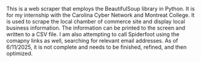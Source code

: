 This is a web scraper that employs the BeautifulSoup library in Python. It is for my internship with the Carolina Cyber Network and Montreat College. It is used to scrape the local chamber of commerce site and display local business information.
The information can be printed to the screen and written to a CSV file. I am also attempting to call Spiderfoot using the comapny links as well, searching for relevant email addresses.
As of 6/11/2025, it is not complete and needs to be finished, refined, and then optimized.

